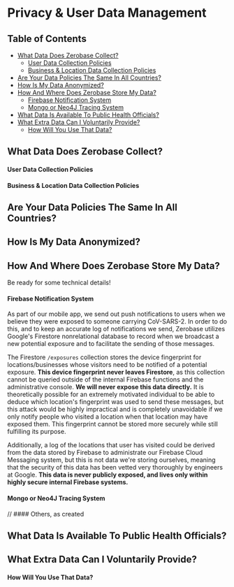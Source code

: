 # Privacy & User Data Management

## Table of Contents
* [What Data Does Zerobase Collect?](#what-data-does-zerobase-collect)
    * [User Data Collection Policies](#user-data-collection-policies)
    * [Business & Location Data Collection Policies](#business-location-data-collection-policies)
* [Are Your Data Policies The Same In All Countries?](#are-your-data-policies-the-same-in-all-countries)
* [How Is My Data Anonymized?](#how-is-my-data-anonymized)
* [How And Where Does Zerobase Store My Data?](#how-and-where-does-zerobase-store-my-data)
    * [Firebase Notification System](#firebase-notification-system)
    * [Mongo or Neo4J Tracing System](#mongo-or-neo4j-tracing-system)
* [What Data Is Available To Public Health Officials?](#what-data-is-available-to-public-health-officials)
* [What Extra Data Can I Voluntarily Provide?](#what-extra-data-can-i-voluntarily-provide)
    * [How Will You Use That Data?](#how-will-you-use-that-data)

## What Data Does Zerobase Collect?

#### User Data Collection Policies

#### Business & Location Data Collection Policies

## Are Your Data Policies The Same In All Countries?

## How Is My Data Anonymized?

## How And Where Does Zerobase Store My Data?
Be ready for some technical details!

#### Firebase Notification System
As part of our mobile app, we send out push notifications to users when we believe they were exposed to someone carrying CoV-SARS-2.
In order to do this, and to keep an accurate log of notifications we send, Zerobase utilizes Google's Firestore nonrelational database
to record when we broadcast a new potential exposure and to facilitate the sending of those messages.

The Firestore `/exposures` collection stores the device fingerprint for locations/businesses whose visitors need to be notified of a
potential exposure. **This device fingerprint never leaves Firestore**, as this collection cannot be queried outside of the internal
Firebase functions and the administrative console. **We will never expose this data directly.** It is theoretically possible for an
extremely motivated individual to be able to deduce which location's fingerprint was used to send these messages, but this attack would
be highly impractical and is completely unavoidable if we only notify people who visited a location when that location may have exposed
them. This fingerprint cannot be stored more securely while still fulfilling its purpose.

Additionally, a log of the locations that user has visited could be derived from the data stored by Firebase to administrate our
Firebase Cloud Messaging system, but this is not data we're storing ourselves, meaning that the security of this data has been vetted
very thoroughly by engineers at Google. **This data is never publicly exposed, and lives only within highly secure internal Firebase 
systems.**

#### Mongo or Neo4J Tracing System

// #### Others, as created

## What Data Is Available To Public Health Officials?

## What Extra Data Can I Voluntarily Provide?

#### How Will You Use That Data?
